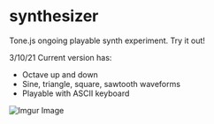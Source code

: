 # synthesizer
Tone.js ongoing playable synth experiment. Try it out!

3/10/21 Current version has:
- Octave up and down 
- Sine, triangle, square, sawtooth waveforms
- Playable with ASCII keyboard

![Imgur Image](https://res.cloudinary.com/sk8rb0i/image/upload/v1614288873/synthtransparentnew_516bd315c7.png)
